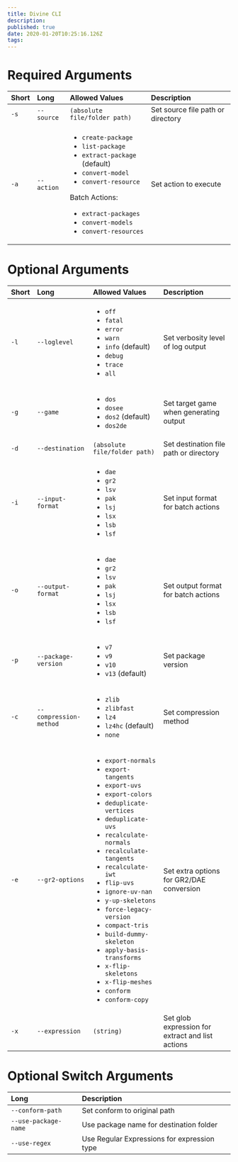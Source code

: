 ```yaml
---
title: Divine CLI
description: 
published: true
date: 2020-01-20T10:25:16.126Z
tags: 
---
```


# Required Arguments

Short | Long | Allowed Values | Description
 :--- | :--- | :--- | :---
`-s` | `--source` | `(absolute file/folder path)` | Set source file path or directory
`-a` | `--action` | <ul><li>`create-package`<li>`list-package`<li>`extract-package` (default)<li>`convert-model`<li>`convert-resource`</ul><p>Batch Actions:</p><ul><li>`extract-packages`<li>`convert-models`<li>`convert-resources`</ul> | Set action to execute

# Optional Arguments

Short | Long | Allowed Values | Description
:--- | :--- | :--- | :---
`-l` | `--loglevel` | <ul><li>`off`<li>`fatal`<li>`error`<li>`warn`<li>`info` (default)<li>`debug`<li>`trace`<li>`all`</ul> | Set verbosity level of log output
`-g` | `--game` | <ul><li>`dos`<li>`dosee`<li>`dos2` (default)<li>`dos2de`</ul> | Set target game when generating output
`-d` | `--destination` | `(absolute file/folder path)` | Set destination file path or directory
`-i` | `--input-format` | <ul><li>`dae`<li>`gr2`<li>`lsv`<li>`pak`<li>`lsj`<li>`lsx`<li>`lsb`<li>`lsf`</ul> | Set input format for batch actions
`-o` | `--output-format` | <ul><li>`dae`<li>`gr2`<li>`lsv`<li>`pak`<li>`lsj`<li>`lsx`<li>`lsb`<li>`lsf`</ul> | Set output format for batch actions
`-p` | `--package-version` | <ul><li>`v7`<li>`v9`<li>`v10`<li>`v13` (default)</ul> | Set package version
`-c` | `--compression-method` | <ul><li>`zlib`<li>`zlibfast`<li>`lz4`<li>`lz4hc` (default)<li>`none`</ul> | Set compression method
`-e` | `--gr2-options` | <ul><li>`export-normals`<li>`export-tangents`<li>`export-uvs`<li>`export-colors`<li>`deduplicate-vertices`<li>`deduplicate-uvs`<li>`recalculate-normals`<li>`recalculate-tangents`<li>`recalculate-iwt`<li>`flip-uvs`<li>`ignore-uv-nan`<li>`y-up-skeletons`<li>`force-legacy-version`<li>`compact-tris`<li>`build-dummy-skeleton`<li>`apply-basis-transforms`<li>`x-flip-skeletons`<li>`x-flip-meshes`<li>`conform`<li>`conform-copy`</ul> | Set extra options for GR2/DAE conversion
`-x` | `--expression` | `(string)` | Set glob expression for extract and list actions

# Optional Switch Arguments

Long | Description
:--- | :---
`--conform-path` | Set conform to original path
`--use-package-name` | Use package name for destination folder
`--use-regex` | Use Regular Expressions for expression type